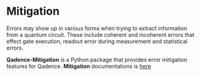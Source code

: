 # Mitigation

Errors may show up in various forms when trying to extract information from a quantum circuit. These include coherent and incoherent errors that effect gate execution, readout error during measurement and statistical errors.

**Qadence-Mitigation** is a Python package that provides error mitigation features for Qadence. **Mitigation** documentations is [here](https://pasqal-io.github.io/qadence-hub/qadence-mitigation/latest/)
